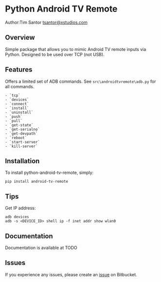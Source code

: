 # Python Android TV Remote
Author:Tim Santor <tsantor@xstudios.com>

## Overview
Simple package that allows you to mimic Android TV remote inputs via Python.  Designed to be used over TCP (not USB).


## Features
Offers a limited set of ADB commands. See `src\androidtvremote\adb.py` for all commands.

    - `tcp`
    - `devices`
    - `connect`
    - `install`
    - `uninstall`
    - `push`
    - `pull`
    - `get-state`
    - `get-serialno`
    - `get-devpath`
    - `reboot`
    - `start-server`
    - `kill-server`



## Installation
To install python-android-tv-remote, simply:

    pip install android-tv-remote

## Tips
Get IP address:
```
adb devices
adb -s <DEVICE_ID> shell ip -f inet addr show wlan0
```


## Documentation
Documentation is available at TODO


## Issues
If you experience any issues, please create an [issue](https://bitbucket.org/tsantor/python-android-tv-remote/issues) on Bitbucket.
